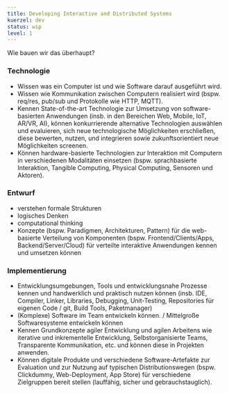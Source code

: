```yaml
---
title: Developing Interactive and Distributed Systems
kuerzel: dev
status: wip
level: 1
---
```


Wie bauen wir das überhaupt?


### Technologie
- Wissen was ein Computer ist und wie Software darauf ausgeführt wird.
- Wissen wie Kommunikation zwischen Computern realisiert wird (bspw. req/res, pub/sub und Protokolle wie HTTP, MQTT).
- Kennen State-of-the-art Technologie zur Umsetzung von software-basierten Anwendungen (insb. in den Bereichen Web, Mobile, IoT, AR/VR, AI), können konkurrierende alternative Technologien auswählen und evaluieren, sich neue technologische Möglichkeiten erschließen, diese bewerten, nutzen, und integrieren sowie zukunftsorientiert neue Möglichkeiten screenen.
- Können hardware-basierte Technologien zur Interaktion mit Computern in verschiedenen Modalitäten einsetzen (bspw. sprachbasierte Interaktion, Tangible Computing, Physical Computing, Sensoren und Aktoren).

### Entwurf
- verstehen formale Strukturen
- logisches Denken
- computational thinking
- Konzepte (bspw. Paradigmen, Architekturen, Pattern) für die web-basierte Verteilung von Komponenten (bspw. Frontend/Clients/Apps, Backend/Server/Cloud) für verteilte interaktive Anwendungen kennen und umsetzen können

### Implementierung
- Entwicklungsumgebungen, Tools und entwicklungsnahe Prozesse kennen und handwerklich und praktisch nutzen können (insb. IDE, Compiler, Linker, Libraries, Debugging, Unit-Testing, Repositories für eigenen Code / git, Build Tools, Paketmanager)
- (Komplexe) Software im Team entwickeln können. / Mittelgroße Softwaresysteme entwickeln können
- Kennen Grundkonzepte agiler Entwicklung und agilen Arbeitens wie iterative und inkrementelle Entwicklung, Selbstorganisierte Teams, Transparente Kommunikation, etc. und können diese in Projekten anwenden.
- Können digitale Produkte und verschiedene Software-Artefakte zur Evaluation und zur Nutzung auf typischen Distributionswegen (bspw. Clickdummy, Web-Deployment, App Store) für verschiedene Zielgruppen bereit stellen (lauffähig, sicher und gebrauchstauglich).